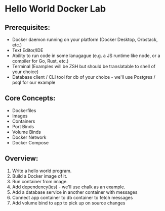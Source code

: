 # Hello World Docker Lab

## Prerequisites:
- Docker daemon running on your platform (Docker Desktop, Orbstack, etc.)
- Text Editor/IDE
- Ability to run code in some lanugague (e.g. a JS runtime like node, or a compiler for Go, Rust, etc.)
- Terminal (Examples will be ZSH but should be translatable to shell of your choice)
- Database client / CLI tool for db of your choice - we'll use Postgres / psql for our example

## Core Concepts:
- Dockerfiles
- Images
- Containers
- Port Binds
- Volume Binds
- Docker Network
- Docker Compose

## Overview:
1. Write a hello world program.
2. Build a Docker image of it.
3. Run container from image. 
4. Add dependency(ies) - we'll use chalk as an example. 
5. Add a database service in another container with messages
6. Connect app container to db container to fetch messages
7. Add volume bind to app to pick up on source changes
